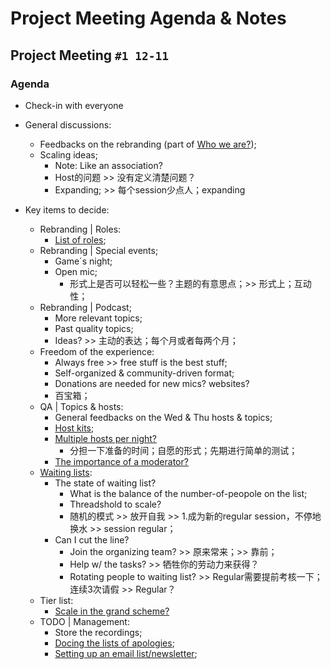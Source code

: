 # Project Meeting Agenda & Notes

## Project Meeting `#1 12-11`

### Agenda
- Check-in with everyone
- General discussions:
  - Feedbacks on the rebranding (part of [Who we are?](https://github.com/ChenxiSSS/OCf2f/issues/14));
  - Scaling ideas;
    - Note: Like an association?
    - Host的问题 >> 没有定义清楚问题？
    - Expanding; >> 每个session少点人；expanding

- Key items to decide:
  - Rebranding | Roles:
    - [List of roles](https://github.com/ChenxiSSS/OCf2f/issues/12);
  - Rebranding | Special events;
    - Game´s night;
    - Open mic;
      - 形式上是否可以轻松一些？主题的有意思点；>> 形式上；互动性； 
  - Rebranding | Podcast;
    - More relevant topics;
    - Past quality topics;
    - Ideas? >> 主动的表达；每个月或者每两个月；
  - Freedom of the experience:
    - Always free >> free stuff is the best stuff;
    - Self-organized & community-driven format;
    - Donations are needed for new mics? websites?
    - 百宝箱；
  - QA | Topics & hosts:
    - General feedbacks on the Wed & Thu hosts & topics;
    - [Host kits](https://github.com/ChenxiSSS/OCf2f/issues/15);
    - [Multiple hosts per night?](https://github.com/ChenxiSSS/OCf2f/issues/9)
      - 分担一下准备的时间；自愿的形式；先期进行简单的测试；
    - [The importance of a moderator?](https://github.com/ChenxiSSS/OCf2f/issues/18)
  - [Waiting lists](https://github.com/ChenxiSSS/OCf2f/issues/21):
    - The state of waiting list?
      - What is the balance of the number-of-peopole on the list;
      - Threadshold to scale?
      - 随机的模式 >> 放开自我 >> 1.成为新的regular session，不停地换水 >> session regular；
    - Can I cut the line?
      - Join the organizing team? >> 原来常来；>> 靠前；
      - Help w/ the tasks? >> 牺牲你的劳动力来获得？
      - Rotating people to waiting list? >> Regular需要提前考核一下；连续3次请假 >> Regular？
  - Tier list:
    - [Scale in the grand scheme? ](https://github.com/ChenxiSSS/OCf2f/issues/19)
  - TODO | Management:
    - Store the recordings;
    - [Docing the lists of apologies](https://github.com/ChenxiSSS/OCf2f/issues/20);
    - [Setting up an email list/newsletter](https://github.com/ChenxiSSS/OCf2f/issues/13);
